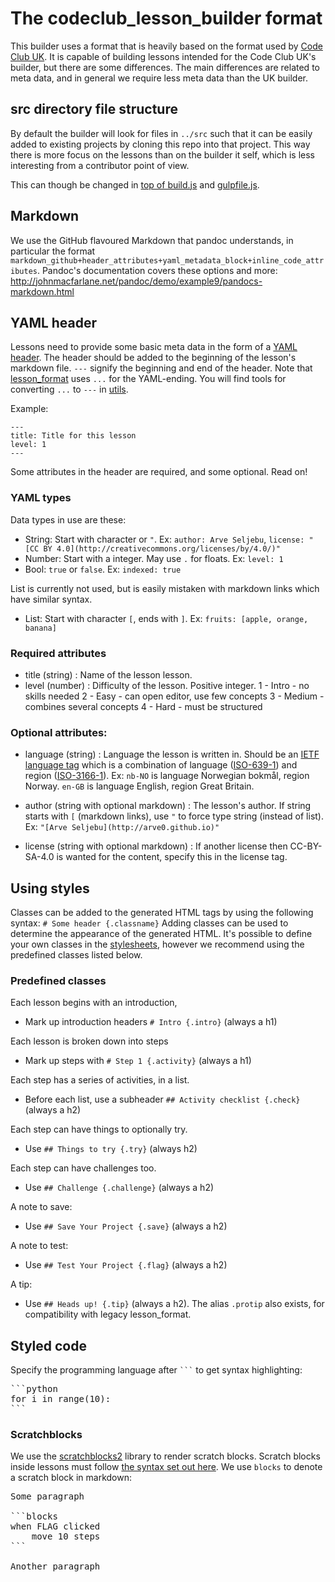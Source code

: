 # The codeclub_lesson_builder format
This builder uses a format that is heavily based on the format used by
[Code Club UK](lesson_format). It is capable of
building lessons intended for the Code Club UK's builder, but there are some
differences. The main differences are related to meta data, and in general we
require less meta data than the UK builder.

[lesson_format]: https://github.com/codeclub/lesson_format


## src directory file structure
By default the builder will look for files in `../src` such that it can be
easily added to existing projects by cloning this repo into that project. This
way there is more focus on the lessons than on the builder it self, which is
less interesting from a contributor point of view.

This can though be changed in [top of build.js](build.js) and
[gulpfile.js](gulpfile.js).


## Markdown
We use the GitHub flavoured Markdown that pandoc understands, in particular the
format `markdown_github+header_attributes+yaml_metadata_block+inline_code_attributes`.
Pandoc's documentation covers these options and more:
http://johnmacfarlane.net/pandoc/demo/example9/pandocs-markdown.html


## YAML header
Lessons need to provide some basic meta data in the form of a
[YAML header](wp-yaml). The header should be added to the beginning of the
lesson's markdown file. `---` signify the beginning and end of the header. Note
that [lesson_format](lesson_format) uses `...` for the YAML-ending. You will
find tools for converting `...` to `---` in [utils](utils).

Example:
```
---
title: Title for this lesson
level: 1
---
```
Some attributes in the header are required, and some optional. Read on!

[wp-yaml]: http://en.wikipedia.org/wiki/YAML
[lesson_format]: https://github.com/codeclub/lesson_format

### YAML types
Data types in use are these:
- String: Start with character or `"`.
    Ex: `author: Arve Seljebu`, `license: "[CC BY 4.0](http://creativecommons.org/licenses/by/4.0/)"`
- Number: Start with a integer. May use `.` for floats.
    Ex: `level: 1`
- Bool: `true` or `false`.
    Ex: `indexed: true`

List is currently not used, but is easily mistaken with markdown links which
have similar syntax.
- List: Start with character `[`, ends with `]`.
    Ex: `fruits: [apple, orange, banana]`

### Required attributes
- title (string) : Name of the lesson lesson.
- level (number) : Difficulty of the lesson. Positive integer.
    1 - Intro - no skills needed
    2 - Easy - can open editor, use few concepts
    3 - Medium - combines several concepts
    4 - Hard - must be structured

### Optional attributes:
- language (string) : Language the lesson is written in. Should be an
    [IETF language tag](wp-ietf) which is a combination of language
    ([ISO-639-1](wp-iso-639-1)) and region ([ISO-3166-1](wp-iso-3166-1)).
    Ex: `nb-NO` is language Norwegian bokmål, region Norway.
        `en-GB` is language English, region Great Britain.

- author (string with optional markdown) : The lesson's author. If string
    starts with `[` (markdown links), use `"` to force type string
    (instead of list).
    Ex: `"[Arve Seljebu](http://arve0.github.io)"`
- license (string with optional markdown) : If another license then
    CC-BY-SA-4.0 is wanted for the content, specify this in the license tag.

[wp-ietf]: http://en.wikipedia.org/wiki/IETF_language_tag
[wp-iso-639-1]: http://en.wikipedia.org/wiki/ISO_639-1
[wp-iso-3166-1]: http://en.wikipedia.org/wiki/ISO_3166-1


## Using styles
Classes can be added to the generated HTML tags by using the following syntax:
`# Some header {.classname}`
Adding classes can be used to determine the appearance of the generated HTML.
It's possible to define your own classes in the [stylesheets](styles), however
we recommend using the predefined classes listed below.

### Predefined classes
Each lesson begins with an introduction,
- Mark up introduction headers `# Intro {.intro}` (always a h1)

Each lesson is broken down into steps
- Mark up steps with `# Step 1 {.activity}` (always a h1)

Each step has a series of activities, in a list.
- Before each list, use a subheader `## Activity checklist {.check}` (always a h2)

Each step can have things to optionally try.
- Use `## Things to try {.try}` (always h2)

Each step can have challenges too.
- Use `## Challenge {.challenge}` (always a h2)

A note to save:
- Use `## Save Your Project {.save}` (always a h2)

A note to test:
- Use `## Test Your Project {.flag}` (always a h2)

A tip:
- Use `## Heads up! {.tip}` (always a h2). The alias `.protip` also exists,
  for compatibility with legacy lesson_format.


## Styled code
Specify the programming language after <code>```</code> to get syntax
highlighting:

<pre>
```python
for i in range(10):
```
</pre>

### Scratchblocks

We use the [scratchblocks2](sb2) library to render scratch blocks. Scratch
blocks inside lessons must follow [the syntax set out here](sb-syntax). We use
`blocks` to denote a scratch block in markdown:

<pre>
Some paragraph

```blocks
when FLAG clicked
    move 10 steps
```

Another paragraph
</pre>

[sb2]: https://github.com/blob8108/scratchblocks2
[sb-syntax]: http://wiki.scratch.mit.edu/wiki/Block_Plugin/Syntax
